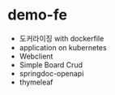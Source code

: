 # demo-fe

- 도커라이징 with dockerfile
- application on kubernetes
- Webclient 
- Simple Board Crud
- springdoc-openapi
- thymeleaf